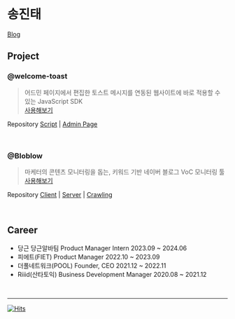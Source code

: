 # 송진태
[Blog](https://blog-astao.vercel.app/)

## Project
### @welcome-toast
> 어드민 페이지에서 편집한 토스트 메시지를 연동된 웹사이트에 바로 적용할 수 있는 JavaScript SDK<br>
> [사용해보기](https://welcome-toast.com/)

Repository [Script](https://github.com/welcome-toast/welcome-toast) | [Admin Page](https://github.com/welcome-toast/admin)

<br>

### @Bloblow
> 마케터의 콘텐츠 모니터링을 돕는, 키워드 기반 네이버 블로그 VoC 모니터링 툴
> [사용해보기](https://welcome-toast.com/)

Repository [Client](https://github.com/Team-Bloblow/Bloblow-Client) | [Server](https://github.com/Team-Bloblow/Bloblow-Server) | [Crawling](https://github.com/Team-Bloblow/Bloblow-puppeteer)

<br>

## Career

- 당근 당근알바팀 Product Manager Intern 2023.09 ~ 2024.06
- 피에트(FIET) Product Manager 2022.10 ~ 2023.09
- 더풀네트워크(POOL) Founder, CEO 2021.12 ~ 2022.11
- Riiid(산타토익) Business Development Manager 2020.08 ~ 2021.12

<br>

---

[![Hits](https://hits.seeyoufarm.com/api/count/incr/badge.svg?url=https%3A%2F%2Fgithub.com%2Fjin-ttao&count_bg=%23000000&title_bg=%23000000&icon=&icon_color=%23E7E7E7&title=hits&edge_flat=true)](https://hits.seeyoufarm.com)
